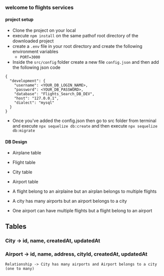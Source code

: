 ### welcome to flights services

#### project setup
- Clone the project on your local
- execute `npm install` on the same pathof root directory of the downloaded project
- create a `.env` file in your root directory and create the following environment variables
    - `PORT=3000`
- Inside the  `src/config` folder create a new file `config.json` and then add the following json code
```
{
  "development": {
    "username": <YOUR_DB_LOGIN_NAME>,
    "password": <YOUR_DB_PASSWORD>,
    "database": "Flights_Search_DB_DEV",
    "host": "127.0.0.1",
    "dialect": "mysql"
  }
}
 ```
- Once you've added the config.json then go to src folder from terminal and execute `npx sequelize db:create` and then execute `npx sequelize db:migrate`

#### DB Design
- Airplane table
- Flight table
- City table
- Airport table

- A flight belong to an airplaine but an airplan belongs to multiple flights
- A city has many airports but an airport belongs to a city
- One airport can have multiple flights but a flight belong to an airport


## Tables

### City -> id, name, createdAt, updatedAt
### Airport -> id, name, address, cityId, createdAt, updatedAt
    Relationship -> City has many airports and Airport belongs to a city (one to many)